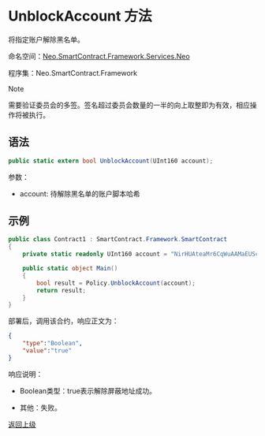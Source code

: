 # UnblockAccount 方法

将指定账户解除黑名单。

命名空间：[Neo.SmartContract.Framework.Services.Neo](../../neo.md)

程序集：Neo.SmartContract.Framework

> [!Note]
>
> 需要验证委员会的多签。签名超过委员会数量的一半的向上取整即为有效，相应操作将被执行。

## 语法

```c#
public static extern bool UnblockAccount(UInt160 account);
```

参数：

- account: 待解除黑名单的账户脚本哈希

## 示例

```c#
public class Contract1 : SmartContract.Framework.SmartContract
{
    private static readonly UInt160 account = "NirHUAteaMr6CqWuAAMaEUScPcS3FDKebM".ToScriptHash();

    public static object Main()
    {
        bool result = Policy.UnblockAccount(account);
        return result;
    }
}
```

部署后，调用该合约，响应正文为：

```json
{
	"type":"Boolean",
	"value":"true"
}
```

响应说明：

- Boolean类型：true表示解除屏蔽地址成功。

- 其他：失败。

[返回上级](../Policy.md)
